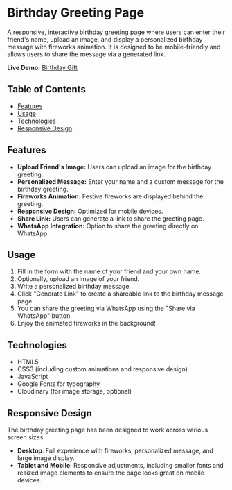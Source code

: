 # Birthday Greeting Page

A responsive, interactive birthday greeting page where users can enter their friend's name, upload an image, and display a personalized birthday message with fireworks animation. It is designed to be mobile-friendly and allows users to share the message via a generated link.

**Live Demo:** [Birthday Gift](https://friend-birthday-gift.vercel.app/)

## Table of Contents

- [Features](#features)
- [Usage](#usage)
- [Technologies](#technologies)
- [Responsive Design](#responsive-design)

## Features

- **Upload Friend's Image:** Users can upload an image for the birthday greeting.
- **Personalized Message:** Enter your name and a custom message for the birthday greeting.
- **Fireworks Animation:** Festive fireworks are displayed behind the greeting.
- **Responsive Design:** Optimized for mobile devices.
- **Share Link:** Users can generate a link to share the greeting page.
- **WhatsApp Integration:** Option to share the greeting directly on WhatsApp.

## Usage

1. Fill in the form with the name of your friend and your own name.
2. Optionally, upload an image of your friend.
3. Write a personalized birthday message.
4. Click "Generate Link" to create a shareable link to the birthday message page.
5. You can share the greeting via WhatsApp using the "Share via WhatsApp" button.
6. Enjoy the animated fireworks in the background!

## Technologies

- HTML5
- CSS3 (including custom animations and responsive design)
- JavaScript
- Google Fonts for typography
- Cloudinary (for image storage, optional)

## Responsive Design

The birthday greeting page has been designed to work across various screen sizes:

- **Desktop**: Full experience with fireworks, personalized message, and large image display.
- **Tablet and Mobile**: Responsive adjustments, including smaller fonts and resized image elements to ensure the page looks great on mobile devices.
